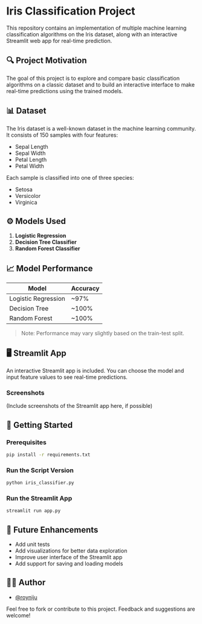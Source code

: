 # Iris Classification Project

This repository contains an implementation of multiple machine learning classification algorithms on the Iris dataset, along with an interactive Streamlit web app for real-time prediction.

## 🔍 Project Motivation

The goal of this project is to explore and compare basic classification algorithms on a classic dataset and to build an interactive interface to make real-time predictions using the trained models.

## 📊 Dataset

The Iris dataset is a well-known dataset in the machine learning community. It consists of 150 samples with four features:

- Sepal Length
- Sepal Width
- Petal Length
- Petal Width

Each sample is classified into one of three species:

- Setosa
- Versicolor
- Virginica

## ⚙️ Models Used

1. **Logistic Regression**
2. **Decision Tree Classifier**
3. **Random Forest Classifier**

## 📈 Model Performance

| Model               | Accuracy  |
|--------------------|-----------|
| Logistic Regression| ~97%      |
| Decision Tree      | ~100%     |
| Random Forest      | ~100%     |

> Note: Performance may vary slightly based on the train-test split.

## 🖥️ Streamlit App

An interactive Streamlit app is included. You can choose the model and input feature values to see real-time predictions.

### Screenshots

(Include screenshots of the Streamlit app here, if possible)

## 🚀 Getting Started

### Prerequisites

```bash
pip install -r requirements.txt
```

### Run the Script Version

```bash
python iris_classifier.py
```

### Run the Streamlit App

```bash
streamlit run app.py
```


## 🧪 Future Enhancements

- Add unit tests
- Add visualizations for better data exploration
- Improve user interface of the Streamlit app
- Add support for saving and loading models

## 🧑‍💻 Author

- [@royniju](https://github.com/royniju)

Feel free to fork or contribute to this project. Feedback and suggestions are welcome!

